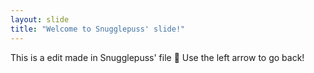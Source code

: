 ```yaml
---
layout: slide
title: "Welcome to Snugglepuss' slide!"
---
```

This is a edit made in Snugglepuss' file :tada:
Use the left arrow to go back!
